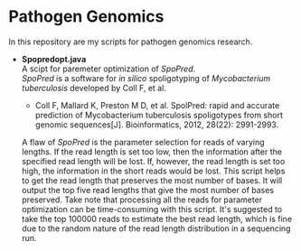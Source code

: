 Pathogen Genomics
=================
 In this repository are my scripts for pathogen genomics research.

* **Spopredopt.java**  
  A scipt for paremeter optimization of _SpoPred_.  
  _SpoPred_ is a software for _in silico_ spoligotyping of _Mycobacterium tuberculosis_ developed by Coll F, et al.
  * Coll F, Mallard K, Preston M D, et al. SpolPred: rapid and accurate prediction of Mycobacterium tuberculosis spoligotypes from short genomic sequences[J]. Bioinformatics, 2012, 28(22): 2991-2993.

  A flaw of _SpoPred_ is the parameter selection for reads of varying lengths. If the read length is set too low, then the information after the specified read length will be lost. If, however, the read length is set too high, the information in the short reads would be lost. This script helps to get the read length that preserves the most number of bases. It will output the top five read lengths that give the most number of bases preserved. Take note that processing all the reads for parameter optimization can be time-consuming with this script. It's suggested to take the top 100000 reads to estimate the best read length, which is fine due to the random nature of the read length distribution in a sequencing run.
